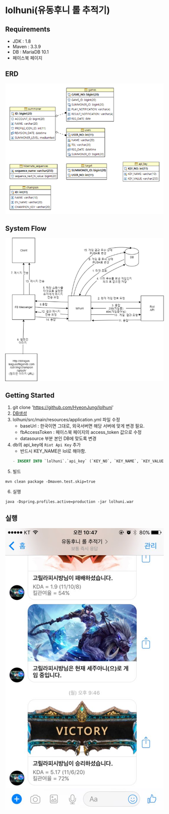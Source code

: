 # lolhuni(유동후니 롤 추적기)

## Requirements

- JDK : 1.8
- Maven : 3.3.9
- DB : MariaDB 10.1
- 페이스북 페이지

## ERD

![](./assets/erd.png)

## System Flow

![](./assets/systemFlow.png)

## Getting Started

1. git clone 'https://github.com/HyeonJung/lolhuni'
2. [DB생성](https://github.com/HyeonJung/lolhuni/wiki/DB%EC%83%9D%EC%84%B1)
3. lolhuni/src/main/resources/application.yml 파일 수정
    - baseUrl : 한국이면 그대로, 외국서버면 해당 서버에 맞게 변경 필요.
    - fbAccessToken : 페이스북 페이지의 access_token 값으로 수정
    - datasource 부분 본인 DB에 맞도록 변경
4. db의 api_key에 `Riot Api Key` 추가
    - 반드시 KEY_NAME은 lol로 해야함.
    ```sql
    - INSERT INTO `lolhuni`.`api_key` (`KEY_NO`, `KEY_NAME`, `KEY_VALUE`) VALUES ('1515', 'lol', 'apiKey');
    ```
5. 빌드
```
mvn clean package -Dmaven.test.skip=true
```
6. 실행
```
java -Dspring.profiles.active=production -jar lolhuni.war
```

## 실행

![](./assets/7.jpg)
